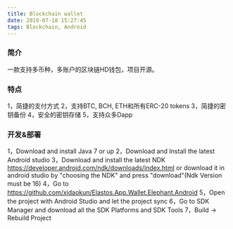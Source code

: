 ```yaml
---
title: Blockchain wallet
date: 2019-07-18 15:27:45
tags: Blockchain, Android
---
```


### 简介
一款支持多币种，多账户的区块链HD钱包，项目开源。


### 特点
1，简捷的支付方式
2，支持BTC, BCH, ETH和所有ERC-20 tokens
3，简捷的密钥备份
4，安全的密钥存储
5，支持众多Dapp


### 开发&部署
1，Download and install Java 7 or up
2，Download and Install the latest Android studio
3，Download and install the latest NDK https://developer.android.com/ndk/downloads/index.html or download it in android studio by "choosing the NDK" and press "download"(Ndk Version must be 16)
4，Go to https://github.com/xidaokun/Elastos.App.Wallet.Elephant.Android
5，Open the project with Android Studio and let the project sync
6，Go to SDK Manager and download all the SDK Platforms and SDK Tools
7，Build -> Rebuild Project